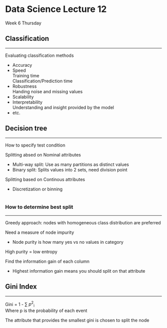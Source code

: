 # Data Science Lecture 12
Week 6 Thursday

## Classification
---
Evaluating classification methods
* Accuracy
* Speed<br>
Training time<br>
Classification/Prediction time
* Robustness<br>
Handing noise and missing values
* Scalability
* Interpretability<br>
Understanding and insight provided by the model
* etc.<br>

## Decision tree
---
How to specify test condition

Splitting absed on Nominal attributes
* Multi-way split: Use as many partitions as distinct values
* Binary split: Splits values into 2 sets, need division point

Splitting based on Continous attributes
* Discretization or binning<br></br>

### How to determine best split
---

Greedy approach: nodes with homogeneous class distribution are preferred

Need a measure of node impurity
* Node purity is how many yes vs no values in category

High purity = low entropy

Find the information gain of each column 
* Highest information gain means you should split on that attribute

## Gini Index
---
Gini = 1 - $\sum$ $p^2$<sub>i</sub><br>
Where p is the probability of each event

The attribute that provides the smallest gini is chosen to split the node<br></br>

